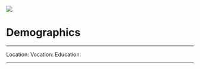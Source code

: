 <img src='https://avataaars.io/?avatarStyle=Circle&topType=ShortHairTheCaesarSidePart&accessoriesType=Prescription02&hairColor=Platinum&facialHairType=BeardMedium&facialHairColor=BrownDark&clotheType=GraphicShirt&clotheColor=Gray01&graphicType=Skull&eyeType=Dizzy&eyebrowType=UpDownNatural&mouthType=Grimace&skinColor=Light'
/>
# Demographics
---
Location: 
Vocation:
Education:

---